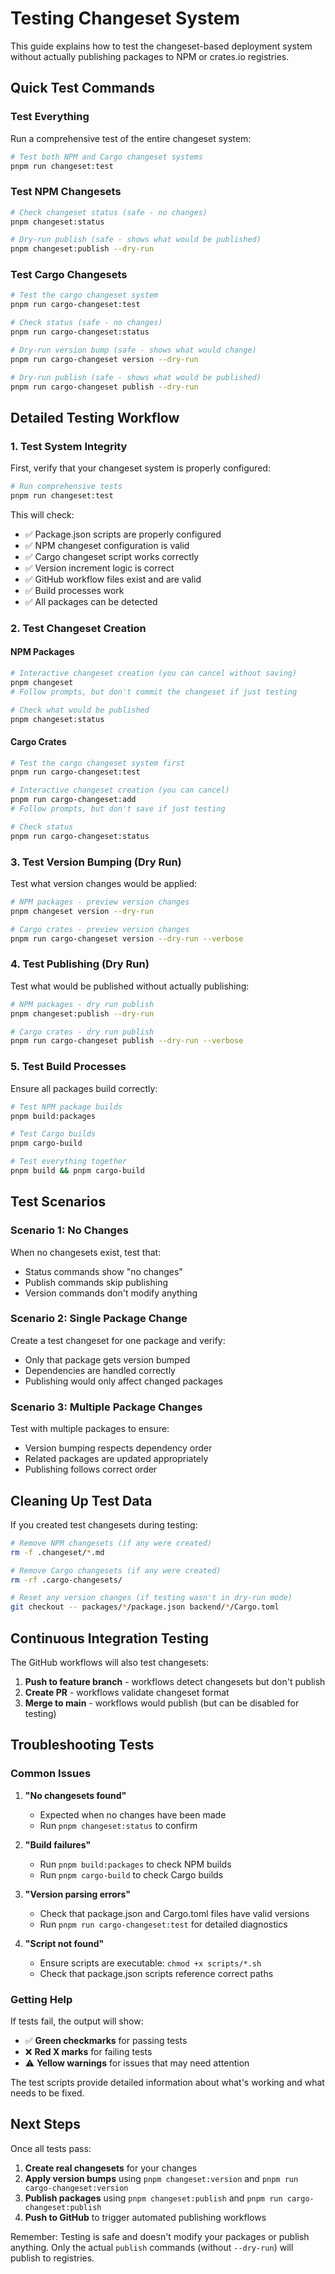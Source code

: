 # Testing Changeset System

This guide explains how to test the changeset-based deployment system without actually publishing packages to NPM or crates.io registries.

## Quick Test Commands

### Test Everything
Run a comprehensive test of the entire changeset system:

```bash
# Test both NPM and Cargo changeset systems
pnpm run changeset:test
```

### Test NPM Changesets
```bash
# Check changeset status (safe - no changes)
pnpm changeset:status

# Dry-run publish (safe - shows what would be published)
pnpm changeset:publish --dry-run
```

### Test Cargo Changesets
```bash
# Test the cargo changeset system
pnpm run cargo-changeset:test

# Check status (safe - no changes)
pnpm run cargo-changeset:status

# Dry-run version bump (safe - shows what would change)
pnpm run cargo-changeset version --dry-run

# Dry-run publish (safe - shows what would be published)
pnpm run cargo-changeset publish --dry-run
```

## Detailed Testing Workflow

### 1. Test System Integrity

First, verify that your changeset system is properly configured:

```bash
# Run comprehensive tests
pnpm run changeset:test
```

This will check:
- ✅ Package.json scripts are properly configured
- ✅ NPM changeset configuration is valid
- ✅ Cargo changeset script works correctly
- ✅ Version increment logic is correct
- ✅ GitHub workflow files exist and are valid
- ✅ Build processes work
- ✅ All packages can be detected

### 2. Test Changeset Creation

#### NPM Packages
```bash
# Interactive changeset creation (you can cancel without saving)
pnpm changeset
# Follow prompts, but don't commit the changeset if just testing

# Check what would be published
pnpm changeset:status
```

#### Cargo Crates
```bash
# Test the cargo changeset system first
pnpm run cargo-changeset:test

# Interactive changeset creation (you can cancel)
pnpm run cargo-changeset:add
# Follow prompts, but don't save if just testing

# Check status
pnpm run cargo-changeset:status
```

### 3. Test Version Bumping (Dry Run)

Test what version changes would be applied:

```bash
# NPM packages - preview version changes
pnpm changeset version --dry-run

# Cargo crates - preview version changes  
pnpm run cargo-changeset version --dry-run --verbose
```

### 4. Test Publishing (Dry Run)

Test what would be published without actually publishing:

```bash
# NPM packages - dry run publish
pnpm changeset:publish --dry-run

# Cargo crates - dry run publish
pnpm run cargo-changeset publish --dry-run --verbose
```

### 5. Test Build Processes

Ensure all packages build correctly:

```bash
# Test NPM package builds
pnpm build:packages

# Test Cargo builds
pnpm cargo-build

# Test everything together
pnpm build && pnpm cargo-build
```

## Test Scenarios

### Scenario 1: No Changes
When no changesets exist, test that:
- Status commands show "no changes"
- Publish commands skip publishing
- Version commands don't modify anything

### Scenario 2: Single Package Change
Create a test changeset for one package and verify:
- Only that package gets version bumped
- Dependencies are handled correctly
- Publishing would only affect changed packages

### Scenario 3: Multiple Package Changes
Test with multiple packages to ensure:
- Version bumping respects dependency order
- Related packages are updated appropriately
- Publishing follows correct order

## Cleaning Up Test Data

If you created test changesets during testing:

```bash
# Remove NPM changesets (if any were created)
rm -f .changeset/*.md

# Remove Cargo changesets (if any were created)
rm -rf .cargo-changesets/

# Reset any version changes (if testing wasn't in dry-run mode)
git checkout -- packages/*/package.json backend/*/Cargo.toml
```

## Continuous Integration Testing

The GitHub workflows will also test changesets:

1. **Push to feature branch** - workflows detect changesets but don't publish
2. **Create PR** - workflows validate changeset format
3. **Merge to main** - workflows would publish (but can be disabled for testing)

## Troubleshooting Tests

### Common Issues

1. **"No changesets found"**
   - Expected when no changes have been made
   - Run `pnpm changeset:status` to confirm

2. **"Build failures"**
   - Run `pnpm build:packages` to check NPM builds
   - Run `pnpm cargo-build` to check Cargo builds

3. **"Version parsing errors"**
   - Check that package.json and Cargo.toml files have valid versions
   - Run `pnpm run cargo-changeset:test` for detailed diagnostics

4. **"Script not found"**
   - Ensure scripts are executable: `chmod +x scripts/*.sh`
   - Check that package.json scripts reference correct paths

### Getting Help

If tests fail, the output will show:
- ✅ **Green checkmarks** for passing tests
- ❌ **Red X marks** for failing tests  
- ⚠️ **Yellow warnings** for issues that may need attention

The test scripts provide detailed information about what's working and what needs to be fixed.

## Next Steps

Once all tests pass:

1. **Create real changesets** for your changes
2. **Apply version bumps** using `pnpm changeset:version` and `pnpm run cargo-changeset:version`
3. **Publish packages** using `pnpm changeset:publish` and `pnpm run cargo-changeset:publish`
4. **Push to GitHub** to trigger automated publishing workflows

Remember: Testing is safe and doesn't modify your packages or publish anything. Only the actual `publish` commands (without `--dry-run`) will publish to registries.